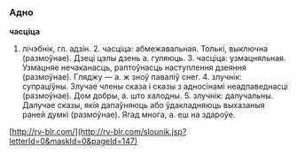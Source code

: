 ### Адно
**часціца**

1. лічэбнік, гл. адзін. 2. часціца: абмежавальная. Толькі, выключна (размоўнае). Дзеці цэлы дзень а. гуляюць. 3. часціца: узмацняльная. Узмацняе нечаканасць, раптоўнасць наступлення дзеяння (размоўнае). Гляджу — а. ж зноў паваліў снег. 4. злучнік: супраціўны. Злучае члены сказа і сказы з адносінамі неадпаведнасці (размоўнае). Дом добры, а. што халодны. 5. злучнік: далучальны. Далучае сказы, якія дапаўняюць або ўдакладняюць выхазаныя раней думкі (размоўнае). Ягад многа, а. еш на здароўе.

<a rel="author">[http://rv-blr.com/](http://rv-blr.com/slounik.jsp?letterId=0&maskId=0&pageId=147)</a>
